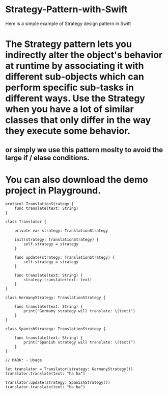 # Strategy-Pattern-with-Swift
Here is a simple example of Strategy design pattern in Swift 

# The Strategy pattern lets you indirectly alter the object's behavior at runtime by associating it with different sub-objects which can perform specific sub-tasks in different ways. Use the Strategy when you have a lot of similar classes that only differ in the way they execute some behavior.
## or simply we use this pattern moslty to avoid the large if / elase conditions.
# You can also download the demo project in Playground.
    
    protocol TranslationStrategy {
        func translate(text: String)
    }
    
    class Translator {
    
        private var strategy: TranslationStrategy
    
        init(strategy: TranslationStrategy) {
            self.strategy = strategy
        }
    
        func update(strategy: TranslationStrategy) {
            self.strategy = strategy
        }
    
        func translate(text: String) {
            strategy.translate(text: text)
        }
    }
    
    class GermanyStrategy: TranslationStrategy {
    
        func translate(text: String) {
            print("Germany strategy will translate: \(text)")
        }
    }
    
    class SpanishStrategy: TranslationStrategy {
    
        func translate(text: String) {
            print("Spanish strategy will translate: \(text)")
        }
    }
    
    // MARK: - Usage
    
    let translator = Translator(strategy: GermanyStrategy())
    translator.translate(text: "ha ha")
    
    translator.update(strategy: SpanishStrategy())
    translator.translate(text: "ha ha")
    

